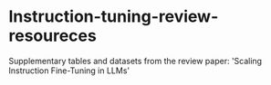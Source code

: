# Instruction-tuning-review-resoureces
Supplementary tables and datasets from the review paper: 'Scaling Instruction Fine-Tuning in LLMs'
